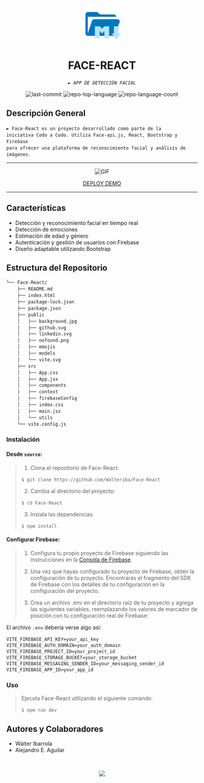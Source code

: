 <p align="center">
  <img src="https://raw.githubusercontent.com/PKief/vscode-material-icon-theme/ec559a9f6bfd399b82bb44393651661b08aaf7ba/icons/folder-markdown-open.svg" width="100" alt="project-logo">
</p>
<p align="center">
    <h1 align="center">FACE-REACT</h1>
</p>
<p align="center">
    <em><code>► APP DE DETECCIÓN FACIAL</code></em>
</p>
<p align="center">
	<img src="https://img.shields.io/github/last-commit/Walteriba/Face-React?style=default&logo=git&logoColor=white&color=0080ff" alt="last-commit">
	<img src="https://img.shields.io/github/languages/top/Walteriba/Face-React?style=default&color=0080ff" alt="repo-top-language">
	<img src="https://img.shields.io/github/languages/count/Walteriba/Face-React?style=default&color=0080ff" alt="repo-language-count">
<p>
<p align="center">
	
</p>

## Descripción General

<code>► Face-React es un proyecto desarrollado como parte de la iniciativa Codo a Codo. Utiliza Face-api.js, React, Bootstrap y Firebase para ofrecer una plataforma de reconocimiento facial y análisis de imágenes.
</code>

---

<p align="center">
    <img src="https://media.giphy.com/media/v1.Y2lkPTc5MGI3NjExaWxyOWk3bjAxNTk1MmRhNnB6Y2JoZTNxZjhudnY1aHRhdXk1cWxyOSZlcD12MV9pbnRlcm5hbF9naWZfYnlfaWQmY3Q9Zw/kuQrK3m1pX5kvB1Mu1/giphy.gif" alt="GIF">
</p>

<p align="center">
  <a href="https://face-react.vercel.app/">DEPLOY DEMO</a>
</p>

---

## Características

- Detección y reconocimiento facial en tiempo real
- Detección de emociones
- Estimación de edad y género
- Autenticación y gestión de usuarios con Firebase
- Diseño adaptable utilizando Bootstrap

## Estructura del Repositorio

```sh
└── Face-React/
    ├── README.md
    ├── index.html
    ├── package-lock.json
    ├── package.json
    ├── public
    │   ├── background.jpg
    │   ├── github.svg
    │   ├── linkedin.svg
    │   ├── nofound.png
    │   ├── emojis
    │   ├── models
    │   └── vite.svg
    ├── src
    │   ├── App.css
    │   ├── App.jsx
    │   ├── components
    │   ├── context
    │   ├── firebaseConfig
    │   ├── index.css
    │   ├── main.jsx
    │   └── utils
    └── vite.config.js
```

### Instalación

#### Desde `source`:

> 1. Clona el repositorio de Face-React:
>
> ```console
> $ git clone https://github.com/Walteriba/Face-React
> ```
>
> 2. Cambia al directorio del proyecto:
>
> ```console
> $ cd Face-React
> ```
>
> 3. Instala las dependencias:
>
> ```console
> $ npm install
> ```

#### Configurar Firebase:

> 1. Configura tu propio proyecto de Firebase siguiendo las instrucciones en la [Consola de Firebase](https://console.firebase.google.com/).
>
> 2. Una vez que hayas configurado tu proyecto de Firebase, obtén la configuración de tu proyecto. Encontrarás el fragmento del SDK de Firebase con los detalles de tu configuración en la configuración del proyecto.
>
> 3. Crea un archivo .env en el directorio raíz de tu proyecto y agrega las siguientes variables, reemplazando los valores de marcador de posición con tu configuración real de Firebase:

El archivo `.env` debería verse algo así:

```env
VITE_FIREBASE_API_KEY=your_api_key
VITE_FIREBASE_AUTH_DOMAIN=your_auth_domain
VITE_FIREBASE_PROJECT_ID=your_project_id
VITE_FIREBASE_STORAGE_BUCKET=your_storage_bucket
VITE_FIREBASE_MESSAGING_SENDER_ID=your_messaging_sender_id
VITE_FIREBASE_APP_ID=your_app_id

```

### Uso

> Ejecuta Face-React utilizando el siguiente comando:
>
> ```console
> $ npm run dev
> ```

## Autores y Colaboradores

- Walter Ibarrola
- Alejandro E. Aguilar

<br>
<p align="center">
   <a href="https://github.com/Walteriba/Face-React/graphs/contributors">
      <img src="https://contrib.rocks/image?repo=Walteriba/Face-React">
   </a>
</p>
</details>
